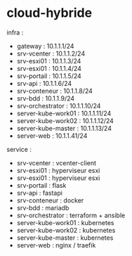 # cloud-hybride

infra :
- gateway :           10.1.1.1/24
- srv-vcenter :       10.1.1.2/24
- srv-esxi01 :        10.1.1.3/24
- srv-esxi01 :        10.1.1.4/24
- srv-portail :       10.1.1.5/24
- srv-api :           10.1.1.6/24
- srv-conteneur :     10.1.1.8/24
- srv-bdd :           10.1.1.9/24
- srv-orchestrator :  10.1.1.10/24
- server-kube-work01 :  10.1.1.11/24
- server-kube-work02 :  10.1.1.12/24
- server-kube-master :  10.1.1.13/24
- server-web :        10.1.1.41/24

service :
- srv-vcenter :       vcenter-client
- srv-esxi01 :        hyperviseur esxi
- srv-esxi01 :        hyperviseur esxi
- srv-portail :       flask
- srv-api :           fastapi
- srv-conteneur :     docker
- srv-bdd :           mariadb
- srv-orchestrator :  terraform + ansible
- server-kube-work01 :  kubernetes
- server-kube-work02 :  kubernetes
- server-kube-master :  kubernetes
- server-web :        nginx / traefik
